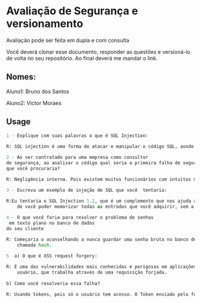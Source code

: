 # Avaliação de Segurança e versionamento

Avaliação pode ser feita em dupla e com consulta

Você deverá clonar esse documento, responder as questões e versioná-lo de volta no seu repositório. Ao final deverá me mandar o link.


## Nomes:

Aluno1: Bruno dos Santos 

Aluno2: Victor Moraes

## Usage

```python
1 - Explique com suas palavras o que é SQL Injection:
    
R: SQL injection é uma forma de atacar e manipular o código SQL, aonde o hacker insere e manipula consultas produzidas pela aplicação.

```

```python
2 - Ao ser contratado para uma empresa como consultor
de segurança, ao analisar o código qual seria a primeira falha de segurança
que você procuraria?

R: Negligência interna. Pois existem muitos funcionários com intuitos maliciosos.

```

```python
3 - Escreva um exemplo de injeção de SQL que você  tentaria:
    
R:Eu tentaria o SQL Injection 1.2, que é um complemento que nos ajuda a inserir códigos tanto em Post quanto em Get. Além 
    de você poder memorizar todas as entradas que você adquirir, sem a necessidade de utilizar o Ctrl + c e Ctrl v.

```
```python
4 - O que você faria para resolver o problema de senhas
 em texto plano no banco de dados
do seu cliente

R: Começaria o aconselhando a nunca guardar uma senha bruta no banco de dados, e sim guardar um texto bagunçado dificil de reconhecer, usando uma função
    chamada hash.

```

```python
5  a) O que é XSS request forgery:
    
R: É uma das vulnerabilidades mais conhecidas e perigosas em aplicações web. Trata-se de uma exploração da confiança do servidor no navegador do 
    usuário, que trabalha através de uma requisição forjada.
    
b) Como você resolveria essa falha?

R: Usando tokens, pois só o usuário tem acesso. O Token enviado pelo formulário é comparado com o que se tem na sessão, lá no servidor, sendo iguais a requisição é aceita.

```







